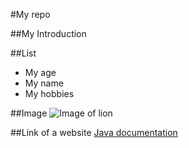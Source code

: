#My repo

##My Introduction

##List
- My age
- My name 
- My hobbies

##Image
![Image of lion](https://media.istockphoto.com/id/877369086/photo/lion-panthera-leo-10-years-old-isolated-on-white.jpg?s=612x612&w=0&k=20&c=J__Jx_BX_FN7iehO965TJtPFYUl0A-bwFgIYaK32R3Y=)

##Link of a website
[Java documentation](https://javapassdocs.cloud)